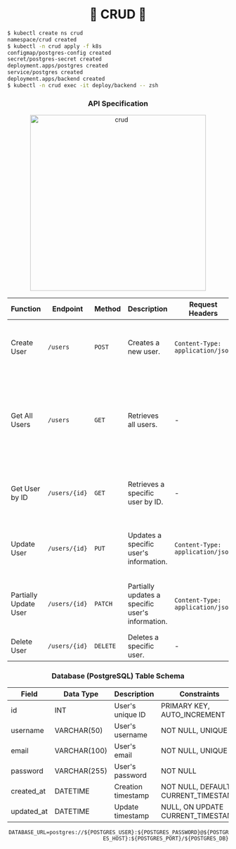 <h1 align="center">🦀 CRUD 🦀</h1>

```sh
$ kubectl create ns crud
namespace/crud created
$ kubectl -n crud apply -f k8s
configmap/postgres-config created
secret/postgres-secret created
deployment.apps/postgres created
service/postgres created
deployment.apps/backend created
$ kubectl -n crud exec -it deploy/backend -- zsh
```

<h3 align="center">API Specification</h3>
<div align="center">
<img width="400" alt="crud" src="https://github.com/user-attachments/assets/a31ed9a1-7dfc-48b5-830e-f2fc112c9c02">

| Function              | Endpoint      | Method   | Description                                      | Request Headers                  | Request Body                                                                                        | Response                                                                                                                                                                                                                                                      |
| --------------------- | ------------- | -------- | ------------------------------------------------ | -------------------------------- | --------------------------------------------------------------------------------------------------- | ------------------------------------------------------------------------------------------------------------------------------------------------------------------------------------------------------------------------------------------------------------- |
| Create User           | `/users`      | `POST`   | Creates a new user.                              | `Content-Type: application/json` | `json { "username": "john_doe", "email": "john.doe@example.com", "password": "securepassword123" }` | Status: 201 Created<br>Body: `json { "id": "1", "username": "john_doe", "email": "john.doe@example.com", "created_at": "2024-07-30T12:34:56Z" }`                                                                                                              |
| Get All Users         | `/users`      | `GET`    | Retrieves all users.                             | -                                | -                                                                                                   | Status: 200 OK<br>Body: `json [ { "id": "1", "username": "john_doe", "email": "john.doe@example.com", "created_at": "2024-07-30T12:34:56Z" }, { "id": "2", "username": "jane_doe", "email": "jane.doe@example.com", "created_at": "2024-07-30T12:40:00Z" } ]` |
| Get User by ID        | `/users/{id}` | `GET`    | Retrieves a specific user by ID.                 | -                                | -                                                                                                   | Status: 200 OK<br>Body: `json { "id": "1", "username": "john_doe", "email": "john.doe@example.com", "created_at": "2024-07-30T12:34:56Z" }`                                                                                                                   |
| Update User           | `/users/{id}` | `PUT`    | Updates a specific user's information.           | `Content-Type: application/json` | `json { "username": "john_doe_updated", "email": "john.doe.updated@example.com" }`                  | Status: 200 OK<br>Body: `json { "id": "1", "username": "john_doe_updated", "email": "john.doe.updated@example.com", "updated_at": "2024-07-30T13:00:00Z" }`                                                                                                   |
| Partially Update User | `/users/{id}` | `PATCH`  | Partially updates a specific user's information. | `Content-Type: application/json` | `json { "email": "john.newemail@example.com" }`                                                     | Status: 200 OK<br>Body: `json { "id": "1", "username": "john_doe", "email": "john.newemail@example.com", "updated_at": "2024-07-30T13:30:00Z" }`                                                                                                              |
| Delete User           | `/users/{id}` | `DELETE` | Deletes a specific user.                         | -                                | -                                                                                                   | Status: 204<br>No Content                                                                                                                                                                                                                                     |

</div>

<h3 align="center">Database (PostgreSQL) Table Schema</h3>
<div align="center">

| Field      | Data Type    | Description        | Constraints                         |
| ---------- | ------------ | ------------------ | ----------------------------------- |
| id         | INT          | User's unique ID   | PRIMARY KEY, AUTO_INCREMENT         |
| username   | VARCHAR(50)  | User's username    | NOT NULL, UNIQUE                    |
| email      | VARCHAR(100) | User's email       | NOT NULL, UNIQUE                    |
| password   | VARCHAR(255) | User's password    | NOT NULL                            |
| created_at | DATETIME     | Creation timestamp | NOT NULL, DEFAULT CURRENT_TIMESTAMP |
| updated_at | DATETIME     | Update timestamp   | NULL, ON UPDATE CURRENT_TIMESTAMP   |

</div>
<div align="right">
    <code>DATABASE_URL=postgres://${POSTGRES_USER}:${POSTGRES_PASSWORD}@${POSTGRES_HOST}:${POSTGRES_PORT}/${POSTGRES_DB}</code>
</div>
